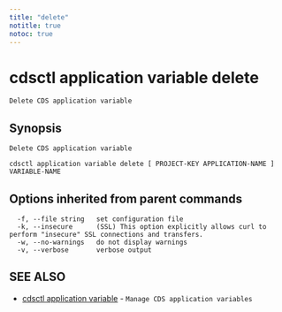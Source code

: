 ```yaml
---
title: "delete"
notitle: true
notoc: true
---
```

# cdsctl application variable delete

`Delete CDS application variable`

## Synopsis

`Delete CDS application variable`

```
cdsctl application variable delete [ PROJECT-KEY APPLICATION-NAME ] VARIABLE-NAME
```

## Options inherited from parent commands

```
  -f, --file string   set configuration file
  -k, --insecure      (SSL) This option explicitly allows curl to perform "insecure" SSL connections and transfers.
  -w, --no-warnings   do not display warnings
  -v, --verbose       verbose output
```

## SEE ALSO

* [cdsctl application variable](/docs/components/cdsctl/application/variable/)	 - `Manage CDS application variables`

